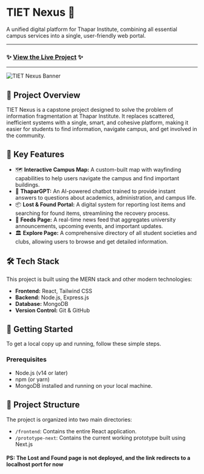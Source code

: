 # TIET Nexus 🚀

A unified digital platform for Thapar Institute, combining all essential campus services into a single, user-friendly web portal.

---

### ✨ [View the Live Project](https://tietnexus.vercel.app/) ✨

---

![TIET Nexus Banner](https://placehold.co/1200x400/e35d5d/FFFFFF?text=TIET+Nexus)

## 🎯 Project Overview

TIET Nexus is a capstone project designed to solve the problem of information fragmentation at Thapar Institute. It replaces scattered, inefficient systems with a single, smart, and cohesive platform, making it easier for students to find information, navigate campus, and get involved in the community.

## 🌟 Key Features

* 🗺️ **Interactive Campus Map:** A custom-built map with wayfinding capabilities to help users navigate the campus and find important buildings.
* 🤖 **ThaparGPT:** An AI-powered chatbot trained to provide instant answers to questions about academics, administration, and campus life.
* 📦 **Lost & Found Portal:** A digital system for reporting lost items and searching for found items, streamlining the recovery process.
* 📰 **Feeds Page:** A real-time news feed that aggregates university announcements, upcoming events, and important updates.
* 🏛️ **Explore Page:** A comprehensive directory of all student societies and clubs, allowing users to browse and get detailed information.

## 🛠️ Tech Stack

This project is built using the MERN stack and other modern technologies:

* **Frontend:** React, Tailwind CSS
* **Backend:** Node.js, Express.js
* **Database:** MongoDB
* **Version Control:** Git & GitHub

## 🚀 Getting Started

To get a local copy up and running, follow these simple steps.

### Prerequisites

* Node.js (v14 or later)
* npm (or yarn)
* MongoDB installed and running on your local machine.


## 📂 Project Structure

The project is organized into two main directories:

* `/frontend`: Contains the entire React application.
* `/prototype-next`: Contains the current working prototype built using Next.js
#### PS: The Lost and Found page is not deployed, and the link redirects to a localhost port for now
